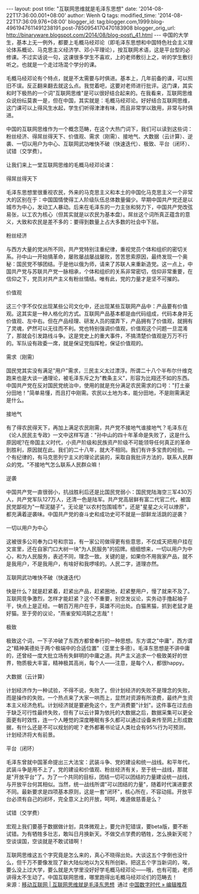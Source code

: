--- layout: post title: "互联网思维就是毛泽东思想" date:
'2014-08-22T17:36:00.001+08:00' author: Wenh Q tags: modified\_time:
'2014-08-22T17:36:09.976+08:00' blogger\_id:
tag:blogger.com,1999:blog-4961947611491238191.post-7850954170470183908
blogger\_orig\_url:
http://binaryware.blogspot.com/2014/08/blog-post\_41.html ---
中国的大学生，基本上无一例外，都要上毛概马经邓论（即毛泽东思想和中国特色社会主义理论体系概论、马克思主义经济学、邓小平理论），按互联网术语，这是平台型的必修课。不过实话说一句，这课很多学生不喜欢，上的老师敷衍上之，听的学生敷衍听之。也就是一个走过场混个学分的课。\
\
毛概马经邓论有个特点，就是不太需要与时俱进。基本上，几年前备的课，可以照旧不误。反正翻来翻去就这么点。我觉着吧，这要对老师进行批评。这门课，其实和时下极热的一个词"互联网思维"是可以很好结合起来的。在我看来，互联网思维众说纷纭莫衷一是，但在中国，其实就是：毛概马经邓论。好好结合互联网思维，这门课可以上得风生水起，学生们听得津津有味，而且非常学以致用，非常与时俱进。\
\
中国的互联网思维作为一个概念范畴，在这个大热门词下，我们可以读到这些词：粉丝经济、得屌丝得天下、价值观、需求（刚需）、接地气、大数据（云计算）、逆袭、一切以用户为中心、互联网武功唯快不破（快速迭代）、极致、平台（闭环）、试错（交学费）。\
\
让我们来上一堂互联网思维的毛概马经邓论课：\
\
得屌丝得天下\
\
毛泽东思想里很重视农民，外来的马克思主义和本土的中国化马克思主义一个非常大的区别在于：中国国情使得工人阶级队伍总体数量偏少。早期中国共产党还是以城市为中心，发动工人暴动。后来在毛泽东的一力主张和努力下，中国共产党改弦易张，以工农为核心（但其实就是以农民为基本盘）。屌丝这个词所真正蕴含的意义，大致和农民是差不多的：要得到数量上占大多数的社会中下层。\
\
粉丝经济\
\
与西方大量的党派所不同，共产党特别注重纪律，重视党员个体和组织的密切关系。孙中山一开始搞革命，屡败屡战屡战屡败，苦苦思索原因，最终发现一个奥秘：国民党不够团结。于是他以俄为师，请来了苏联人来重新造党。这一点上，中国共产党与苏联共产党一脉相承，个体和组织的关系非常密切，信仰非常重要，在信仰之下，党员对共产主义有粉丝情结。唯有此，党的力量才是坚不可摧的。\
\
价值观\
\
这三个字不仅仅出现某些公司文化中，还出现某些互联网产品中：产品要有价值观。这其实是一种人格化的方式。互联网产品基本都是由代码组成，代码本身并无价值观、左中右。但在产品经理、研发人员的摆弄下，产品拥有了价值观，就拥有了灵魂，俨然可以无往而不利。党也特别强调价值观，价值观这个问题一旦混淆了，那就会引发路线斗争。这是党史上的重大事件，不搞清楚价值观是万万不行的。军队设有政委一席，就是保证党指挥枪，保证价值观的。\
\
需求（刚需）\
\
国民党其实没有满足"用户"需求，三民主义太过漂浮。所谓二十八个半布尔什维克跑来也是大谈一通理论，被毛泽东斥之为"教条主义"，形容为比翔还不如的东西。中国共产党在反对国民党统治中，使用的就是充分满足农民需求的口号："打土豪分田地！"简单易懂，而且打中刚需。农民以土地为本，能分田地，不是刚需满足是什么。\
\
接地气\
\
有了得农民得天下，再加上满足农民刚需，共产党不接地气谁接地气？毛泽东在《论人民民主专政》一文中这样写道："孙中山的四十年革命是失败了，这是什么原因呢?在帝国主义时代，小资产阶级和民族资产阶级不可能领导任何真正的革命到胜利，原因就在此。我们的二十八年，就大不相同。我们有许多宝贵的经验。一个有纪律的，有马克思列宁主义的理论武装的，采取自我批评方法的，联系人民群众的党。"不接地气怎么联系人民群众嘛！\
\
逆袭\
\
中国共产党一直很弱小，抗战胜利后还是比国民党弱小：国民党陆海空三军430万人，共产党军队127万人，还清一色是陆军。共产党高层鲜有富二代官二代，被国民党鄙视为"一帮泥腿子"。无论是"以农村包围城市"，还是"星星之火可以燎原"，都充满着逆袭味。中国共产党的奋斗史和成功史可不就是一部鲜龙活跳的逆袭？\
\
一切以用户为中心\
\
这被很多公司奉为口号和宗旨，有一家公司做得更有些意思，不仅成天把用户挂在文宣里，还在自家门口大树一块"为人民服务"的招牌。细细想来，一切以用户为中心，和为人民服务，表述不同，理念一致。关键的是，如果你不用我家产品，就不是我用户，不是我用户，有啥好和我啰嗦的。人民二字，道理亦然。\
\
互联网武功唯快不破（快速迭代）\
\
快是什么？就是赶紧着，赶紧出产品，赶紧圈地，赶紧整用户，慢了就来不及了。互联网竞争激烈，怎样才能赶紧？这个不重要，别空发议论，实务动手撸起袖子干，快点上是正经。一朝百万用户在手，英雄不问出处。白猫黑猫，抓到老鼠才是好猫。至于旁的议论，"燕雀安知鸿鹄之志哉"！\
\
极致\
\
极致这个词，一下子冲破了东西方都曾奉行的一种思想。东方谓之"中庸"，西方谓之"精神美德处于两个极端中的合适位置"（亚里士多德）。毛泽东思想是不讲中庸的，还曾经一度大批立场有失鲜明的中庸之道。共产主义追求一个极致美好的世界，物质极大丰富，精神极其高尚，每个人——注意，是每个人，都很happy。\
\
大数据（云计算）\
\
计划经济作为一种试验，不得不说，失败了。但计划经济的失败不是理念的失败，而是操作的失败。一个热点来了大家一哄而上，显然对资源有所浪费，最终产生资本主义经济危机。计划经济就是要避免这个，生产消费要"计划"。这件事在过去由于缺乏可行性最终失败，但有了以云计算为依托的大数据之后，数据采集可以更全面更有时效性，连一个人睡觉的深度睡眠有多久都可以通过设备来传至网上形成数据，有什么还是不可以规划的呢？老外都著书论证人类社会有95%行为可预测，计划经济将大有前景。\
\
平台（闭环）\
\
毛泽东曾就中国革命提出三大法宝：武装斗争、党的建设和统一战线。和平年代，武装斗争是用不上了，党的建设和价值观、粉丝经济有关，至于统一战线，那就是"开放平台"了。为了一个共同的目标，团结一切可以团结的力量建设统一战线，与开放平台何其相似。当然，统一战线所谓"可以团结的力量"，随着时代演进要求不同。最新要求是四项基本原则，这是一套"闭环"，核心所在，不容动摇。开放平台必须有自己的闭环，完全意义上的开放，呵呵，难道做慈善是么？\
\
试错（交学费）\
\
宏观上我们要基于数据做计划，具体微观上，要允许犯错误，要beta版，要不断试错。为有牺牲多壮志，敢叫日月换新天。不做交点学费的牺牲，怎么换新天呢？空谈误国，空谈就是不敢试错啊！\
\
互联网思维这五个字究竟是怎么来的，真心不晓得出处。大谈这五个字倒也没什么，但千万不要像发现了新大陆似地以为又有所创新。把这五个字当新词的，唉，要么没上过大学，要么就是大学里没好好学毛概马经邓论——哦，也有可能，老师讲得太不生动了。中国互联网思维，哪里跑得出毛概马经邓论们的范畴去！
\
来源：[移动互联网 |
互联网思维就是毛泽东思想](http://feedproxy.google.com/~r/chinagfwblog/~3/DAMAFVt4oog/)  通过 [中国数字时代
»
编辑推荐](http://pipes.yahoo.com/pipes/pipe.info?_id=4ebbe79f06d4342d785a0cab9913dc0c)
